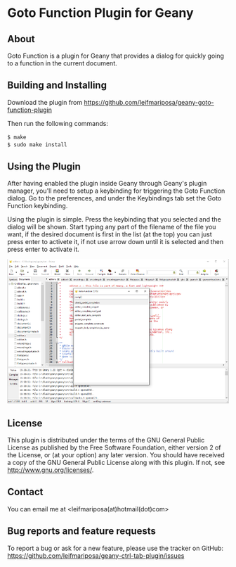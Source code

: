 Goto Function Plugin for Geany
=========================

About
-----------

Goto Function is a plugin for Geany that provides a dialog for quickly going to a function in the current document.


Building and Installing
-----------------------

Download the plugin from https://github.com/leifmariposa/geany-goto-function-plugin

Then run the following commands:

```bash
$ make
$ sudo make install
```

Using the Plugin
----------------

After having enabled the plugin inside Geany through Geany's plugin manager,
you'll need to setup a keybinding for triggering the Goto Function dialog. Go to
the preferences, and under the Keybindings tab set the Goto Function keybinding. 

Using the plugin is simple. Press the keybinding that you selected and the dialog will be shown.
Start typing any part of the filename of the file you want, if the desired document is first in 
the list (at the top) you can just press enter to activete it, if not use arrow down until it is 
selected and then press enter to activate it.
                                              
![screenshot](https://github.com/leifmariposa/geany-goto-function-plugin/blob/master/screenshots/screenshot.png?raw=true)

License
----------------

This plugin is distributed under the terms of the GNU General Public License
as published by the Free Software Foundation, either version 2 of the
License, or (at your option) any later version. You should have received a copy
of the GNU General Public License along with this plugin.  If not, see
<http://www.gnu.org/licenses/>. 

Contact
----------------

You can email me at &lt;leifmariposa(at)hotmail(dot)com&gt;
 
 
Bug reports and feature requests
----------------

To report a bug or ask for a new feature, please use the tracker
on GitHub: https://github.com/leifmariposa/geany-ctrl-tab-plugin/issues

